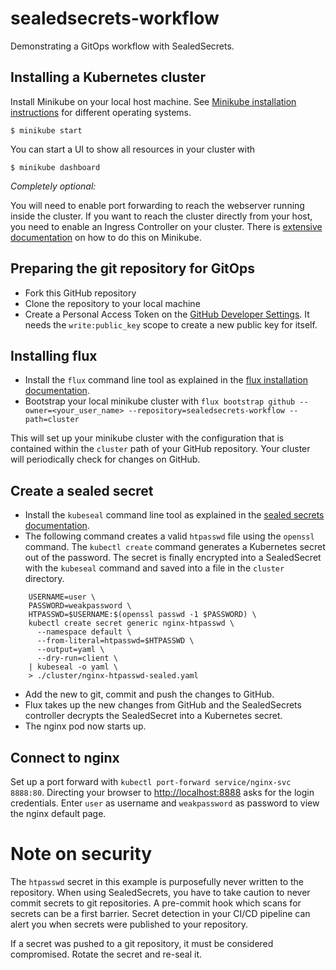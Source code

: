 # sealedsecrets-workflow

Demonstrating a GitOps workflow with SealedSecrets.

## Installing a Kubernetes cluster

Install Minikube on your local host machine. See [Minikube installation instructions](https://minikube.sigs.k8s.io/docs/start/) for different operating systems.

	$ minikube start

You can start a UI to show all resources in your cluster with

	$ minikube dashboard

_Completely optional:_

You will need to enable port forwarding to reach the webserver running inside the cluster.
If you want to reach the cluster directly from your host, you need to enable an Ingress Controller on your cluster.
There is [extensive documentation](https://minikube.sigs.k8s.io/docs/tutorials/nginx_tcp_udp_ingress/) on how to do this on Minikube.

## Preparing the git repository for GitOps

- Fork this GitHub repository
- Clone the repository to your local machine
- Create a Personal Access Token on the [GitHub Developer Settings](https://github.com/settings/tokens). It needs the `write:public_key` scope to create a new public key for itself.

## Installing flux

- Install the `flux` command line tool as explained in the [flux installation documentation](https://fluxcd.io/docs/installation/#install-the-flux-cli).
- Bootstrap your local minikube cluster with `flux bootstrap github --owner=<your_user_name> --repository=sealedsecrets-workflow --path=cluster`

This will set up your minikube cluster with the configuration that is contained within the `cluster` path of your GitHub repository. Your cluster will periodically check for changes on GitHub.

## Create a sealed secret

- Install the `kubeseal` command line tool as explained in the [sealed secrets documentation](https://github.com/bitnami-labs/sealed-secrets/#homebrew).
- The following command creates a valid `htpasswd` file using the `openssl` command. The `kubectl create` command generates a Kubernetes secret out of the password. The secret is finally encrypted into a SealedSecret with the `kubeseal` command and saved into a file in the `cluster` directory.

```
	USERNAME=user \
    PASSWORD=weakpassword \
    HTPASSWD=$USERNAME:$(openssl passwd -1 $PASSWORD) \
    kubectl create secret generic nginx-htpasswd \
      --namespace default \
      --from-literal=htpasswd=$HTPASSWD \
      --output=yaml \
      --dry-run=client \
    | kubeseal -o yaml \
    > ./cluster/nginx-htpasswd-sealed.yaml
```

- Add the new to git, commit and push the changes to GitHub.
- Flux takes up the new changes from GitHub and the SealedSecrets controller decrypts the SealedSecret into a Kubernetes secret.
- The nginx pod now starts up.

## Connect to nginx

Set up a port forward with `kubectl port-forward service/nginx-svc 8888:80`.
Directing your browser to [http://localhost:8888](http://localhost:8888) asks for the login credentials.
Enter `user` as username and `weakpassword` as password to view the nginx default page.

# Note on security

The `htpasswd` secret in this example is purposefully never written to the repository. 
When using SealedSecrets, you have to take caution to never commit secrets to git repositories.
A pre-commit hook which scans for secrets can be a first barrier.
Secret detection in your CI/CD pipeline can alert you when secrets were published to your repository.

If a secret was pushed to a git repository, it must be considered compromised.
Rotate the secret and re-seal it.
